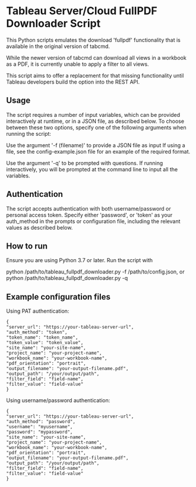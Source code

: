 # Tableau Server/Cloud FullPDF Downloader Script

This Python scripts emulates the download 'fullpdf' functionality that is available in the original version of tabcmd.

While the newer version of tabcmd can download all views in a workbook as a PDF, it is currently unable to apply a filter to all views.

This script aims to offer a replacement for that missing functionality until Tableau developers build the option into the REST API.

## Usage

The script requires a number of input variables, which can be provided interactively at runtime, or in a JSON file, as described below. To choose between these two options, specify one of the following arguments when running the script:

Use the argument '-f (filename)' to provide a JSON file as input
If using a file, see the config-example.json file for an example of the required format.

Use the argument '-q' to be prompted with questions.
If running interactively, you will be prompted at the command line to input all the variables.

## Authentication

The script accepts authentication with both username/password or personal access token. Specify either 'password', or 'token' as your auth_method in the prompts or configuration file, including the relevant values as described below.

## How to run

Ensure you are using Python 3.7 or later. Run the script with

python /path/to/tableau_fullpdf_downloader.py -f /path/to/config.json, or
python /path/to/tableau_fullpdf_downloader.py -q

## Example configuration files

Using PAT authentication:

    {
    "server_url": "https://your-tableau-server-url",
    "auth_method": "token",
    "token_name": "token_name",
    "token_value": "token_value",
    "site_name": "your-site-name",
    "project_name": "your-project-name",
    "workbook_name": "your-workbook-name",
    "pdf_orientation": "portrait",
    "output_filename": "your-output-filename.pdf",
    "output_path": "/your/output/path",
    "filter_field": "field-name",
    "filter_value": "field-value"
    }

Using username/password authentication:

    {
    "server_url": "https://your-tableau-server-url",
    "auth_method": "password",
    "username": "myusername",
    "password": "mypassword",
    "site_name": "your-site-name",
    "project_name": "your-project-name",
    "workbook_name": "your-workbook-name",
    "pdf_orientation": "portrait",
    "output_filename": "your-output-filename.pdf",
    "output_path": "/your/output/path",
    "filter_field": "field-name",
    "filter_value": "field-value"
    }
